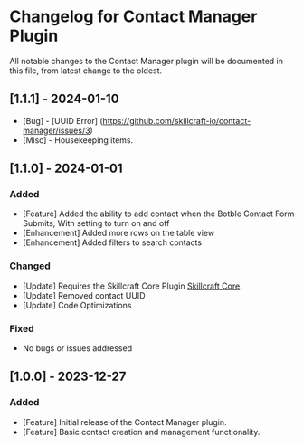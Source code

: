 # Changelog for Contact Manager Plugin

All notable changes to the Contact Manager plugin will be documented in this file, from latest change to the oldest.

## [1.1.1] - 2024-01-10
- [Bug] - [UUID Error] (https://github.com/skillcraft-io/contact-manager/issues/3)
- [Misc] - Housekeeping items.

## [1.1.0] - 2024-01-01

### Added
- [Feature] Added the ability to add contact when the Botble Contact Form Submits; With setting to turn on and off
- [Enhancement] Added more rows on the table view
- [Enhancement] Added filters to search contacts

### Changed
- [Update] Requires the Skillcraft Core Plugin [Skillcraft Core](https://github.com/skillcraft-io/skillcraft-core).
- [Update] Removed contact UUID
- [Update] Code Optimizations

### Fixed
- No bugs or issues addressed

## [1.0.0] - 2023-12-27

### Added
- [Feature] Initial release of the Contact Manager plugin.
- [Feature] Basic contact creation and management functionality.
